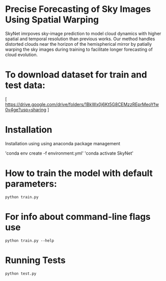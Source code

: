 # Precise Forecasting of Sky Images Using Spatial Warping
 SkyNet imrpoves sky-image prediction to model cloud dynamics with higher spatial and temporal resolution than previous works. Our method handles distorted clouds near the horizon of the hemispherical mirror by patially warping the sky images during training to facilitate longer forecasting of cloud evolution. 

# To download dataset for train and test data:
    
[ https://drive.google.com/drive/folders/1BkWx0j6Kt5G8CEMzzREprMeoYfw0v4ge?usp=sharing ]
# Installation
Installation using using anaconda package management

'conda env create -f environment.yml'
'conda activate SkyNet'

# How to train the model with default parameters:
    python train.py

# For info about command-line flags use
    python train.py --help

# Running Tests
    python test.py




